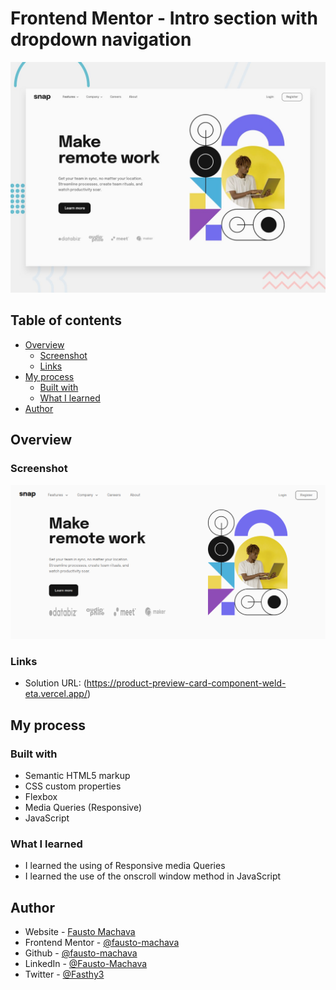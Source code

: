 # Frontend Mentor - Intro section with dropdown navigation

![Design preview for the Intro section with dropdown navigation coding challenge](./design/desktop-preview.jpg)

## Table of contents

- [Overview](#overview)
  - [Screenshot](#screenshot)
  - [Links](#links)
- [My process](#my-process)
  - [Built with](#built-with)
  - [What I learned](#what-i-learned)
- [Author](#author)

## Overview

### Screenshot

![](./screenshot.png)


### Links

- Solution URL: (https://product-preview-card-component-weld-eta.vercel.app/)

## My process

### Built with

- Semantic HTML5 markup
- CSS custom properties
- Flexbox
- Media Queries (Responsive)
- JavaScript

### What I learned

- I learned the using of Responsive media Queries
- I learned the use of the onscroll window method in JavaScript


## Author

- Website - [Fausto Machava](https://faustomachava.vercel.app/)
- Frontend Mentor - [@fausto-machava](https://www.frontendmentor.io/profile/fausto-machava)
- Github - [@fausto-machava](https://www.github.com/fausto-machava)
- LinkedIn - [@Fausto-Machava](https://www.linkedin.com/in/fausto-machava)
- Twitter - [@Fasthy3](https://www.twitter.com/fasthy3)

